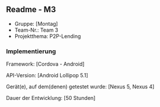 ## Readme - M3

* Gruppe:	[Montag]
* Team-Nr.: Team 3
* Projektthema: P2P-Lending

### Implementierung

Framework:	[Cordova - Android]

API-Version:	[Android Lollipop 5.1]

Gerät(e), auf dem(denen) getestet wurde:
[Nexus 5, Nexus 4]


Dauer der Entwicklung:
[50 Stunden]
